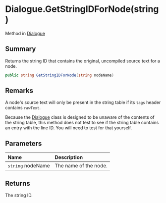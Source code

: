 # Dialogue.GetStringIDForNode(string)

Method in [Dialogue](/api/csharp/yarn.dialogue.md)

## Summary


Returns the string ID that contains the original, uncompiled source
text for a node.


```csharp
public string GetStringIDForNode(string nodeName)
```

## Remarks

<p>
A node's source text will only be present in the string table if its
<code>tags</code> header contains <code>rawText</code>.
</p> <p>
Because the <a href="yarn.dialogue.md">Dialogue</a> class is designed to be unaware
of the contents of the string table, this method does not test to
see if the string table contains an entry with the line ID. You will
need to test for that yourself.
</p>

## Parameters

|Name|Description|
|:---|:---|
|`string` nodeName|The name of the node.|

## Returns

The string ID.


